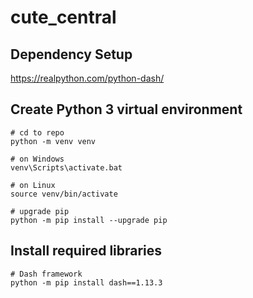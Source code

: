 # cute_central

## Dependency Setup

https://realpython.com/python-dash/

## Create Python 3 virtual environment
````
# cd to repo
python -m venv venv

# on Windows
venv\Scripts\activate.bat

# on Linux
source venv/bin/activate

# upgrade pip
python -m pip install --upgrade pip
````

## Install required libraries
````
# Dash framework
python -m pip install dash==1.13.3
````